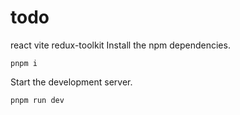 # todo
  react
  vite
  redux-toolkit
Install the npm dependencies.

```
pnpm i
```

Start the development server.

``` 
pnpm run dev
```